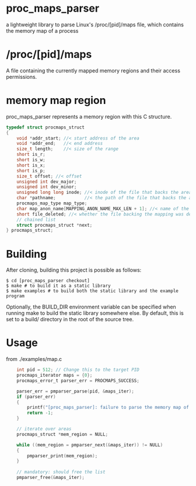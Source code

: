 # proc_maps_parser
a lightweight library to parse Linux's /proc/[pid]/maps file, which contains the memory map of a process

# /proc/[pid]/maps
A file containing the currently mapped memory regions and
their access permissions.

# memory map region
proc_maps_parser represents a memory region with this C structure.
```C
typedef struct procmaps_struct
{
	void *addr_start; //< start address of the area
	void *addr_end;	  //< end address
	size_t length;	  //< size of the range
	short is_r;
	short is_w;
	short is_x;
	short is_p;
	size_t offset; //< offset
	unsigned int dev_major;
	unsigned int dev_minor;
	unsigned long long inode; //< inode of the file that backs the area
	char *pathname;			  //< the path of the file that backs the area ( dynamically allocated)
	procmaps_map_type map_type;
	char map_anon_name[MAPPING_ANON_NAME_MAX_LEN + 1]; //< name of the anonymous mapping
	short file_deleted;	//< whether the file backing the mapping was deleted
	// chained list
	struct procmaps_struct *next;
} procmaps_struct;

```
# Building
After cloning, building this project is possible as follows:
```
$ cd [proc_maps_parser checkout]
$ make # to build it as a static library
$ make examples # to build both the static library and the example program
```
Optionally, the BUILD_DIR environment variable can be specified when running make to build the static library somewhere else. By default, this is set to a build/ directory in the root of the source tree.

# Usage
from ./examples/map.c
```C
	int pid = 512; // Change this to the target PID
	procmaps_iterator maps = {0};
	procmaps_error_t parser_err = PROCMAPS_SUCCESS;

	parser_err = pmparser_parse(pid, &maps_iter);
	if (parser_err)
	{
		printf("[proc_maps_parser]: failure to parse the memory map of process %d (error=%d)\n", pid, (int)parser_err);
		return -1;
	}

	// iterate over areas
	procmaps_struct *mem_region = NULL;

	while ((mem_region = pmparser_next(&maps_iter)) != NULL)
	{
		pmparser_print(mem_region);
	}
	
	// mandatory: should free the list
	pmparser_free(&maps_iter);
```

